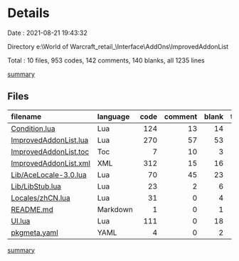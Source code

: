 # Details

Date : 2021-08-21 19:43:32

Directory e:\World of Warcraft\_retail_\Interface\AddOns\ImprovedAddonList

Total : 10 files,  953 codes, 142 comments, 140 blanks, all 1235 lines

[summary](results.md)

## Files
| filename | language | code | comment | blank | total |
| :--- | :--- | ---: | ---: | ---: | ---: |
| [Condition.lua](/Condition.lua) | Lua | 124 | 13 | 14 | 151 |
| [ImprovedAddonList.lua](/ImprovedAddonList.lua) | Lua | 270 | 57 | 53 | 380 |
| [ImprovedAddonList.toc](/ImprovedAddonList.toc) | Toc | 7 | 10 | 3 | 20 |
| [ImprovedAddonList.xml](/ImprovedAddonList.xml) | XML | 312 | 15 | 16 | 343 |
| [Lib/AceLocale-3.0.lua](/Lib/AceLocale-3.0.lua) | Lua | 70 | 45 | 23 | 138 |
| [Lib/LibStub.lua](/Lib/LibStub.lua) | Lua | 23 | 2 | 6 | 31 |
| [Locales/zhCN.lua](/Locales/zhCN.lua) | Lua | 31 | 0 | 4 | 35 |
| [README.md](/README.md) | Markdown | 1 | 0 | 1 | 2 |
| [UI.lua](/UI.lua) | Lua | 111 | 0 | 18 | 129 |
| [pkgmeta.yaml](/pkgmeta.yaml) | YAML | 4 | 0 | 2 | 6 |

[summary](results.md)